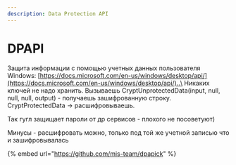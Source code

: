 ```yaml
---
description: Data Protection API
---
```


# DPAPI

Защита информации с помощью учетных данных пользователя Windows: [https://docs.microsoft.com/en-us/windows/desktop/api/](https://docs.microsoft.com/en-us/windows/desktop/api/)..\
Никаких ключей не надо хранить. Вызываешь CryptUnprotectedData(input, null, null, null, output) - получаешь зашифрованную строку. CryptProtectedData -> расшифровываешь.

Так гугл защищает пароли от др сервисов - плохого не посоветуют)

Минусы - расшифровать можно, только под той же учетной записью что и зашифровывалась

{% embed url="https://github.com/mis-team/dpapick" %}

